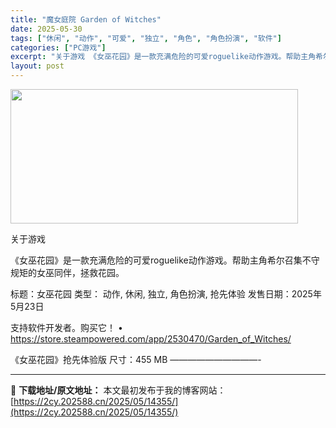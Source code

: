 ```yaml
---
title: "魔女庭院 Garden of Witches"
date: 2025-05-30
tags: ["休闲", "动作", "可爱", "独立", "角色", "角色扮演", "软件"]
categories: ["PC游戏"]
excerpt: "关于游戏 《女巫花园》是一款充满危险的可爱roguelike动作游戏。帮助主角希尔召集不守规矩的女巫同伴，拯救花园。 标题：女巫花园 类型： 动作, 休闲, 独立, 角色扮演, 抢先体验 发售日期：2025年5月23日 支持软件开发者。购买它！ • https://store.steampowere&hellip;"
layout: post
---
```


<img src="https://2cy.202588.cn/wp-content/uploads/2025/05/2025053007105690.webp" alt="" width="460" height="215" class="aligncenter size-full wp-image-14340" />

关于游戏

《女巫花园》是一款充满危险的可爱roguelike动作游戏。帮助主角希尔召集不守规矩的女巫同伴，拯救花园。

标题：女巫花园
类型： 动作, 休闲, 独立, 角色扮演, 抢先体验
发售日期：2025年5月23日

支持软件开发者。购买它！
• https://store.steampowered.com/app/2530470/Garden_of_Witches/

《女巫花园》抢先体验版
尺寸：455 MB
——————————- 

---
📖 **下载地址/原文地址：** 本文最初发布于我的博客网站：[https://2cy.202588.cn/2025/05/14355/](https://2cy.202588.cn/2025/05/14355/)

